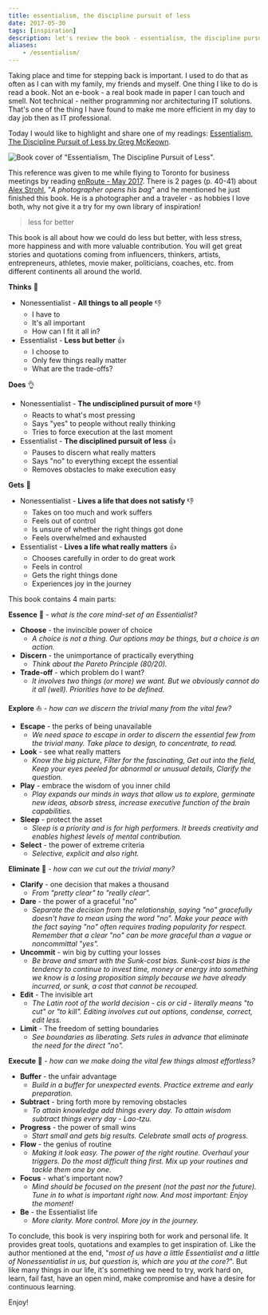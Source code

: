 ```yaml
---
title: essentialism, the discipline pursuit of less
date: 2017-05-30
tags: [inspiration]
description: let's review the book - essentialism, the discipline pursuit of less
aliases:
    - /essentialism/
---
```

Taking place and time for stepping back is important. I used to do that as often as I can with my family, my friends and myself. One thing I like to do is read a book. Not an e-book - a real book made in paper I can touch and smell. Not technical - neither programming nor architecturing IT solutions. That's one of the thing I have found to make me more efficient in my day to day job then as IT professional.

Today I would like to highlight and share one of my readings: [Essentialism, The Discipline Pursuit of Less by Greg McKeown](http://gregmckeown.com/book/).

![Book cover of "Essentialism, The Discipline Pursuit of Less".](https://2.bp.blogspot.com/-jNrFgew0FYc/WSmFV5NUR1I/AAAAAAAAOBM/WFHsQyyuF9sVXCCyhFzKi57y5zLqsEKiwCLcB/s320/41qANxacOkL._SY346_.jpg)

This reference was given to me while flying to Toronto for business meetings by reading [enRoute - May 2017](http://enroute.aircanada.com/fr/magazine/d-aventure-en-aventure-sur-l-ile-de-bornholm-au-danemark). There is 2 pages (p. 40-41) about [Alex Strohl](http://www.alexstrohl.com/), "_A photographer opens his bag_" and he mentioned he just finished this book. He is a photographer and a traveler - as hobbies I love both, why not give it a try for my own library of inspiration!

> less for better

This book is all about how we could do less but better, with less stress, more happiness and with more valuable contribution. You will get great stories and quotations coming from influencers, thinkers, artists, entrepreneurs, athletes, movie maker, politicians, coaches, etc. from different continents all around the world.

**Thinks** :thought_balloon:
- Nonessentialist - **All things to all people** :thumbsdown:
    - I have to
    - It's all important
    - How can I fit it all in?
- Essentialist - **Less but better** :thumbsup:
    - I choose to
    - Only few things really matter
    - What are the trade-offs?

**Does** :ok_hand:
- Nonessentialist - **The undisciplined pursuit of more** :thumbsdown:
    - Reacts to what's most pressing
    - Says "yes" to people without really thinking
    - Tries to force execution at the last moment
- Essentialist - **The disciplined pursuit of less** :thumbsup:
    - Pauses to discern what really matters
    - Says "no" to everything except the essential
    - Removes obstacles to make execution easy

**Gets** :raised_hands:
- Nonessentialist - **Lives a life that does not satisfy** :thumbsdown:
    - Takes on too much and work suffers
    - Feels out of control
    - Is unsure of whether the right things got done
    - Feels overwhelmed and exhausted
- Essentialist - **Lives a life what really matters** :thumbsup:
    - Chooses carefully in order to do great work
    - Feels in control
    - Gets the right things done
    - Experiences joy in the journey

This book contains 4 main parts:  

**Essence** :seedling: - _what is the core mind-set of an Essentialist?_
- **Choose** - the invincible power of choice
    - _A choice is not a thing. Our options may be things, but a choice is an action._
- **Discern** - the unimportance of practically everything
    - _Think about the Pareto Principle (80/20)._
- **Trade-off** - which problem do I want?
    - _It involves two things (or more) we want. But we obviously cannot do it all (well). Priorities have to be defined._

**Explore** :sailboat: - _how can we discern the trivial many from the vital few?_
- **Escape** - the perks of being unavailable
    - _We need space to escape in order to discern the essential few from the trivial many._ _Take place to design, to concentrate, to read._
- **Look** - see what really matters
    - _Know the big picture, Filter for the fascinating, Get out into the field, Keep your eyes peeled for abnormal or unusual details, Clarify the question._
- **Play** - embrace the wisdom of you inner child
    - _Play expands our minds in ways that allow us to explore, germinate new ideas, absorb stress, increase executive function of the brain capabilities._
- **Sleep** - protect the asset
    - _Sleep is a priority and is for high performers. It breeds creativity and enables highest levels of mental contribution._
- **Select** - the power of extreme criteria
    - _Selective, explicit and also right._

**Eliminate** :no_entry_sign: - _how can we cut out the trivial many?_
- **Clarify** - one decision that makes a thousand
    - _From "pretty clear" to "really clear"._
- **Dare** - the power of a graceful "no"
    - _Separate the decision from the relationship, saying "no" gracefully doesn't have to mean using the word "no". Make your peace with the fact saying "no" often requires trading popularity for respect. Remember that a clear "no" can be more graceful than a vague or noncommittal "yes"._
- **Uncommit** - win big by cutting your losses
    - _Be brave and smart with the Sunk-cost bias. Sunk-cost bias is the tendency to continue to invest time, money or energy into something we know is a losing proposition simply because we have already incurred, or sunk, a cost that cannot be recouped._
- **Edit** - The invisible art
    - _The Latin root of the world decision - cis or cid - literally means "to cut" or "to kill". Editing involves cut out options, condense, correct, edit less._
- **Limit** - The freedom of setting boundaries
    - _See boundaries as liberating. Sets rules in advance that eliminate the need for the direct "no"._

**Execute** :running: - _how can we make doing the vital few things almost effortless?_
- **Buffer** - the unfair advantage
    - _Build in a buffer for unexpected events. Practice extreme and early preparation._
- **Subtract** - bring forth more by removing obstacles
    - _To attain knowledge add things every day. To attain wisdom subtract things every day - Lao-tzu._
- **Progress** - the power of small wins
    - _Start small and gets big results. Celebrate small acts of progress._
- **Flow** - the genius of routine
    - _Making it look easy. The power of the right routine. Overhaul your triggers. Do the most difficult thing first. Mix up your routines and tackle them one by one._
- **Focus** - what's important now?
    - _Mind should be focused on the present (not the past nor the future). Tune in to what is important right now. And most important: Enjoy the moment!_
- **Be** - the Essentialist life
    - _More clarity. More control. More joy in the journey._

To conclude, this book is very inspiring both for work and personal life. It provides great tools, quotations and examples to get inspiration of. Like the author mentioned at the end, "_most of us have a little Essentialist and a little of Nonessentialist in us, but question is, which are you at the core?_". But like many things in our life, it's something we need to try, work hard on, learn, fail fast, have an open mind, make compromise and have a desire for continuous learning.

Enjoy!